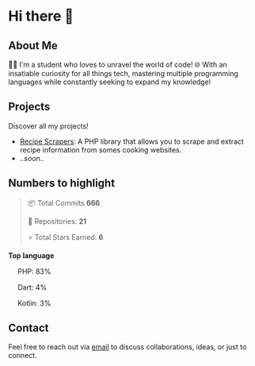 # Hi there 👋

## About Me

👨‍🎓 I'm a student who loves to unravel the world of code! 🌐  With an insatiable curiosity for all things tech, mastering multiple programming languages while constantly seeking to expand my knowledge!


## Projects

Discover all my projects!

- [Recipe Scrapers](https://github.com/MatteoLore/RecipeScrapers): A PHP library that allows you to scrape and extract recipe information from somes cooking websites.
- *..soon..*

## Numbers to highlight
> 📦 Total Commits **666**
> 
> 📜 Repositories: **21**
> 
> ⭐ Total Stars Earned: **6**

> 

**Top language** 

 <code><img height="15" src="https://pngimg.com/uploads/php/php_PNG23.png"></code>  PHP:  83%

 <code><img height="15" src="https://cdn.freebiesupply.com/logos/large/2x/dart-logo-png-transparent.png"></code>  Dart:  4%

 <code><img height="15" src="https://cdn.freebiesupply.com/logos/large/2x/kotlin-1-logo-png-transparent.png"></code>  Kotlin:  3%

## Contact

Feel free to reach out via [email](mailto:mat.dev.official@gmail.com) to discuss collaborations, ideas, or just to connect.